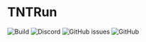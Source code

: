 # TNTRun
![Build](https://github.com/KM127PL/TNTRun/workflows/Build/badge.svg) ![Discord](https://img.shields.io/discord/767036231694942218) ![GitHub issues](https://img.shields.io/github/issues/KM127PL/TNTRun) ![GitHub](https://img.shields.io/github/license/KM127PL/TNTRun)
